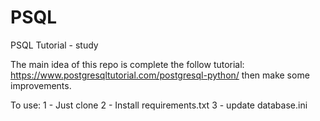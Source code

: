 # PSQL
PSQL Tutorial - study

The main idea of this repo is complete the follow tutorial: https://www.postgresqltutorial.com/postgresql-python/
then make some improvements.

To use:
1 - Just clone 
2 - Install requirements.txt
3 - update database.ini
